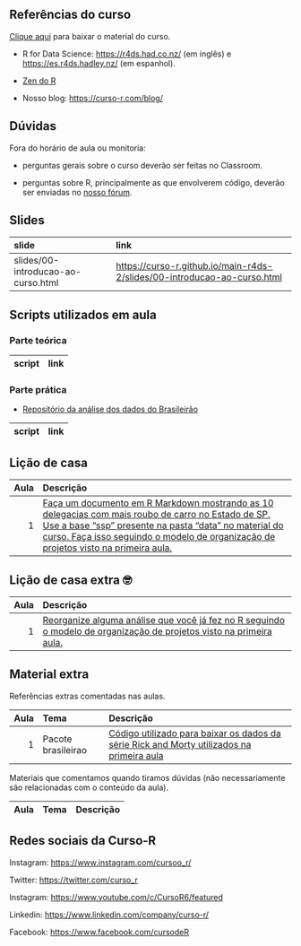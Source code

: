 
<!-- README.md is generated from README.Rmd. Please edit that file -->

## Referências do curso

[Clique
aqui](https://github.com/curso-r/main-r4ds-2/raw/master/material_do_curso.zip)
para baixar o material do curso.

-   R for Data Science: <https://r4ds.had.co.nz/> (em inglês) e
    <https://es.r4ds.hadley.nz/> (em espanhol).

-   [Zen do R](https://curso-r.github.io/zen-do-r/)

-   Nosso blog: <https://curso-r.com/blog/>

## Dúvidas

Fora do horário de aula ou monitoria:

-   perguntas gerais sobre o curso deverão ser feitas no Classroom.

-   perguntas sobre R, principalmente as que envolverem código, deverão
    ser enviadas no [nosso fórum](https://discourse.curso-r.com/).

## Slides

| slide                              | link                                                                       |
|:-----------------------------------|:---------------------------------------------------------------------------|
| slides/00-introducao-ao-curso.html | <https://curso-r.github.io/main-r4ds-2/slides/00-introducao-ao-curso.html> |

## Scripts utilizados em aula

### Parte teórica

| script | link |
|:-------|:-----|

### Parte prática

-   [Repositório da análise dos dados do
    Brasileirão](https://github.com/curso-r/analiseBrasileirao)

| script | link |
|:-------|:-----|

## Lição de casa

| Aula | Descrição                                                                                                                                                                                                                                                                                                                      |
|-----:|:-------------------------------------------------------------------------------------------------------------------------------------------------------------------------------------------------------------------------------------------------------------------------------------------------------------------------------|
|    1 | [Faça um documento em R Markdown mostrando as 10 delegacias com mais roubo de carro no Estado de SP. Use a base “ssp” presente na pasta “data” no material do curso. Faça isso seguindo o modelo de organização de projetos visto na primeira aula.](https://curso-r.github.io/main-r4ds-2/slides/02-organizacao-projeto.html) |

## Lição de casa extra 🤓

| Aula | Descrição                                                                                                                                                                                       |
|-----:|:------------------------------------------------------------------------------------------------------------------------------------------------------------------------------------------------|
|    1 | [Reorganize alguma análise que você já fez no R seguindo o modelo de organização de projetos visto na primeira aula.](https://curso-r.github.io/main-r4ds-2/slides/02-organizacao-projeto.html) |

## Material extra

Referências extras comentadas nas aulas.

| Aula | Tema               | Descrição                                                                                                                               |
|-----:|:-------------------|:----------------------------------------------------------------------------------------------------------------------------------------|
|    1 | Pacote brasileirao | [Código utilizado para baixar os dados da série Rick and Morty utilizados na primeira aula](https://github.com/williamorim/brasileirao) |

Materiais que comentamos quando tiramos dúvidas (não necessariamente são
relacionadas com o conteúdo da aula).

| Aula | Tema | Descrição |
|-----:|:-----|:----------|

## Redes sociais da Curso-R

Instagram: <https://www.instagram.com/cursoo_r/>

Twitter: <https://twitter.com/curso_r>

Instagram: <https://www.youtube.com/c/CursoR6/featured>

Linkedin: <https://www.linkedin.com/company/curso-r/>

Facebook: <https://www.facebook.com/cursodeR>
